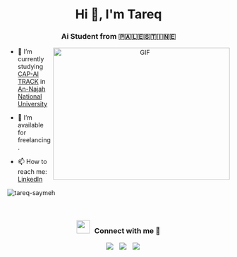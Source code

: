 <h1 align="center">Hi 👋, I'm  Tareq</a></h1>
<h3 align="center">Ai Student from 🇵🇦🇱🇪🇸🇹🇮🇳🇪
</h3>



<a target="_blank" align="center">
  <img align="right" top="500" height="300" width="400" alt="GIF" src="https://media.giphy.com/media/SWoSkN6DxTszqIKEqv/giphy.gif">
</a>

- 🌱 I’m currently studying [CAP-AI TRACK](https://www.najah.edu/en/academic/undergraduate-programs/program/computer-science-apprenticeship-program/info-card/) in [An-Najah National University](https://www.najah.edu/en/)


- 🤝 I’m available for freelancing.


- 📫 How to reach me: [LinkedIn](https://www.linkedin.com/in/tareq-saymeh-721635311/) 
<p><img align="center" src="https://github-readme-streak-stats.herokuapp.com/?user=tareq-saymeh&" alt="tareq-saymeh" /></p>

<br/>
<h3 align="center" > <img src="https://media.giphy.com/media/iY8CRBdQXODJSCERIr/giphy.gif" width="30" height="30" style="margin-right: 10px;">Connect with me 🤝 </h3>

<p align="center">


 <div align="center"  class="icons-social" style="margin-left: 10px;">
        <a style="margin-left: 10px;"  target="_blank" href="https://www.linkedin.com/in/tareq-saymeh-721635311/">
			<img src="https://img.icons8.com/doodle/40/000000/linkedin--v2.png"></a>
        <a style="margin-left: 10px;" target="_blank" href="https://www.instagram.com/tareq.saymeh/">
			<img src="https://img.icons8.com/doodle/40/000000/instagram-new--v2.png"></a>
		<a style="margin-left: 10px;" target="_blank" href="https://x.com/TareqSaymeh4">
			<img src="https://img.icons8.com/doodle/1x/twitter-squared--v2.png" ></a>
      </div>

</p>
